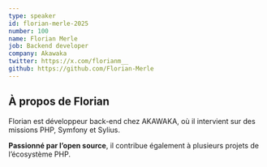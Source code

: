 ```yaml
---
type: speaker
id: florian-merle-2025
number: 100
name: Florian Merle
job: Backend developer
company: Akawaka
twitter: https://x.com/florianm__
github: https://github.com/Florian-Merle
---
```


## À propos de Florian

Florian est développeur back-end chez AKAWAKA, où il intervient sur des missions PHP, Symfony et Sylius.

**Passionné par l’open source**, il contribue également à plusieurs projets de l’écosystème PHP.
